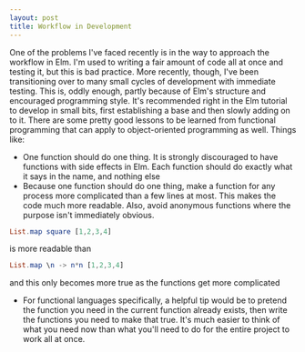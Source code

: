 ```yaml
---
layout: post
title: Workflow in Development
---
```


One of the problems I've faced recently is in the way to approach the workflow in Elm. I'm used to writing a fair amount of code all at once and testing it, but this is bad practice. More recently, though, I've been transitioning over to many small cycles of development with immediate testing. This is, oddly enough, partly because of Elm's structure and encouraged programming style. It's recommended right in the Elm tutorial to develop in small bits, first establishing a base and then slowly adding on to it. There are some pretty good lessons to be learned from functional programming that can apply to object-oriented programming as well. Things like:

* One function should do one thing. It is strongly discouraged to have functions with side effects in Elm. Each function should do exactly what it says in the name, and nothing else
* Because one function should do one thing, make a function for any process more complicated than a few lines at most. This makes the code much more readable. Also, avoid anonymous functions where the purpose isn't immediately obvious. 

```elm
List.map square [1,2,3,4] 
```

is more readable than 

```elm
List.map \n -> n*n [1,2,3,4]
```

and this only becomes more true as the functions get more complicated

* For functional languages specifically, a helpful tip would be to pretend the function you need in the current function already exists, then write the functions you need to make that true. It's much easier to think of what you need now than what you'll need to do for the entire project to work all at once.
